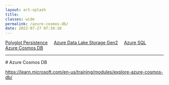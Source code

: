 ```yaml
---
layout: art-splash
title: 
classes: wide
permalink: /azure-cosmos-db/
date: 2022-07-27 07:34:10
---
```

<a href="../polyglot-persistence">Polyglot Persistence</a> &nbsp; &nbsp; <a href="../adlsg2">Azure Data Lake Storage Gen2</a> &nbsp; &nbsp; <a href="../azure-sql">Azure SQL</a> &nbsp; &nbsp; <a href="../azure-cosmos-db">Azure Cosmos DB</a>
<hr />
# Azure Cosmos DB

https://learn.microsoft.com/en-us/training/modules/explore-azure-cosmos-db/
